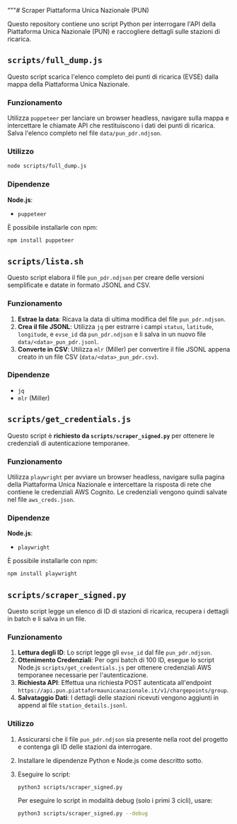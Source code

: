 """# Scraper Piattaforma Unica Nazionale (PUN)

Questo repository contiene uno script Python per interrogare l'API della Piattaforma Unica Nazionale (PUN) e raccogliere dettagli sulle stazioni di ricarica.

## `scripts/full_dump.js`

Questo script scarica l'elenco completo dei punti di ricarica (EVSE) dalla mappa della Piattaforma Unica Nazionale.

### Funzionamento

Utilizza `puppeteer` per lanciare un browser headless, navigare sulla mappa e intercettare le chiamate API che restituiscono i dati dei punti di ricarica. Salva l'elenco completo nel file `data/pun_pdr.ndjson`.

### Utilizzo

```bash
node scripts/full_dump.js
```

### Dipendenze

**Node.js**:

- `puppeteer`

È possibile installarle con npm:

```bash
npm install puppeteer
```

## `scripts/lista.sh`

Questo script elabora il file `pun_pdr.ndjson` per creare delle versioni semplificate e datate in formato JSONL and CSV.

### Funzionamento

1. **Estrae la data**: Ricava la data di ultima modifica del file `pun_pdr.ndjson`.
2. **Crea il file JSONL**: Utilizza `jq` per estrarre i campi `status`, `latitude`, `longitude`, e `evse_id` da `pun_pdr.ndjson` e li salva in un nuovo file `data/<data>_pun_pdr.jsonl`.
3. **Converte in CSV**: Utilizza `mlr` (Miller) per convertire il file JSONL appena creato in un file CSV (`data/<data>_pun_pdr.csv`).

### Dipendenze

- `jq`
- `mlr` (Miller)

## `scripts/get_credentials.js`

Questo script è **richiesto da `scripts/scraper_signed.py`** per ottenere le credenziali di autenticazione temporanee.

### Funzionamento

Utilizza `playwright` per avviare un browser headless, navigare sulla pagina della Piattaforma Unica Nazionale e intercettare la risposta di rete che contiene le credenziali AWS Cognito. Le credenziali vengono quindi salvate nel file `aws_creds.json`.

### Dipendenze

**Node.js**:

- `playwright`

È possibile installarle con npm:

```bash
npm install playwright
```

## `scripts/scraper_signed.py`

Questo script legge un elenco di ID di stazioni di ricarica, recupera i dettagli in batch e li salva in un file.

### Funzionamento

1. **Lettura degli ID**: Lo script legge gli `evse_id` dal file `pun_pdr.ndjson`.
2. **Ottenimento Credenziali**: Per ogni batch di 100 ID, esegue lo script Node.js `scripts/get_credentials.js` per ottenere credenziali AWS temporanee necessarie per l'autenticazione.
3. **Richiesta API**: Effettua una richiesta POST autenticata all'endpoint `https://api.pun.piattaformaunicanazionale.it/v1/chargepoints/group`.
4. **Salvataggio Dati**: I dettagli delle stazioni ricevuti vengono aggiunti in append al file `station_details.jsonl`.

### Utilizzo

1. Assicurarsi che il file `pun_pdr.ndjson` sia presente nella root del progetto e contenga gli ID delle stazioni da interrogare.
2. Installare le dipendenze Python e Node.js come descritto sotto.
3. Eseguire lo script:

    ```bash
    python3 scripts/scraper_signed.py
    ```

    Per eseguire lo script in modalità debug (solo i primi 3 cicli), usare:

    ```bash
    python3 scripts/scraper_signed.py --debug
    ```
